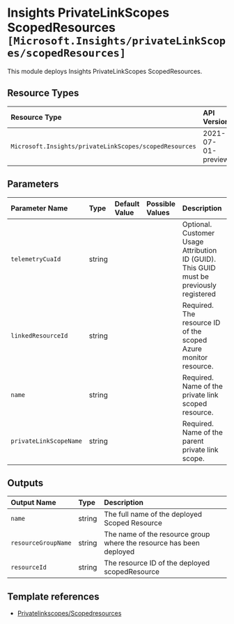 # Insights PrivateLinkScopes ScopedResources `[Microsoft.Insights/privateLinkScopes/scopedResources]`

This module deploys Insights PrivateLinkScopes ScopedResources.

## Resource Types

| Resource Type | API Version |
| :-- | :-- |
| `Microsoft.Insights/privateLinkScopes/scopedResources` | 2021-07-01-preview |

## Parameters

| Parameter Name | Type | Default Value | Possible Values | Description |
| :-- | :-- | :-- | :-- | :-- |
| `telemetryCuaId` | string |  |  | Optional. Customer Usage Attribution ID (GUID). This GUID must be previously registered |
| `linkedResourceId` | string |  |  | Required. The resource ID of the scoped Azure monitor resource. |
| `name` | string |  |  | Required. Name of the private link scoped resource. |
| `privateLinkScopeName` | string |  |  | Required. Name of the parent private link scope. |

## Outputs

| Output Name | Type | Description |
| :-- | :-- | :-- |
| `name` | string | The full name of the deployed Scoped Resource |
| `resourceGroupName` | string | The name of the resource group where the resource has been deployed |
| `resourceId` | string | The resource ID of the deployed scopedResource |

## Template references

- [Privatelinkscopes/Scopedresources](https://docs.microsoft.com/en-us/azure/templates/Microsoft.Insights/2021-07-01-preview/privateLinkScopes/scopedResources)
